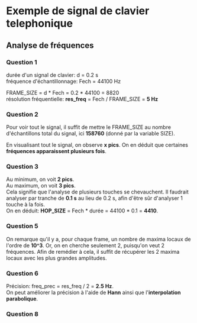 # Exemple de signal de clavier telephonique

## Analyse de fréquences

### Question 1

durée d'un signal de clavier: d = 0.2 s \
fréquence d'échantillonnage: Fech = 44100 Hz

FRAME_SIZE = d * Fech = 0.2 * 44100 = 8820 \
résolution fréquentielle: **res_freq** = Fech / FRAME_SIZE = **5 Hz**

### Question 2
Pour voir tout le signal, il suffit de mettre le FRAME_SIZE au nombre d'échantillons total du signal, ici **158760** (donné par la variable SIZE).

<!-- ![full signal](screens/full_signal.png) -->

En visualisant tout le signal, on observe **x pics**. On en déduit que certaines **fréquences apparaissent plusieurs fois**.

### Question 3
Au minimum, on voit **2 pics**. \
Au maximum, on voit **3 pics**. \
Cela signifie que l'analyse de plusieurs touches se chevauchent. Il faudrait analyser par tranche de **0.1 s** au lieu de 0.2 s, afin d'être sûr d'analyser 1 touche à la fois. \
On en déduit: **HOP_SIZE** = Fech * durée = 44100 * 0.1 = **4410**.

### Question 5
On remarque qu'il y a, pour chaque frame, un nombre de maxima locaux de l'ordre de **10^3**. Or, on en cherche seulement 2, puisqu'on veut 2 fréquences. Afin de remédier à cela, il suffit de récupérer les 2 maxima locaux avec les plus grandes amplitudes.

### Question 6
Précision: freq_prec = res_freq / 2 = **2.5 Hz**. \
On peut améliorer la précision à l'aide de **Hann** ainsi que l'**interpolation parabolique**.

### Question 8
